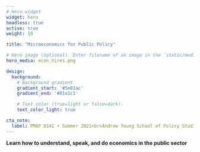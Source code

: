 ```yaml
---
# Hero widget
widget: hero
headless: true
active: true
weight: 10

title: "Microeconomics for Public Policy"

# Hero image (optional). Enter filename of an image in the `static/media/` folder.
hero_media: econ_hires.png

design:
  background:
    # Background gradient
    gradient_start: '#5e81ac'
    gradient_end: '#81a1c1'

    # Text color (true=light or false=dark).
    text_color_light: true

cta_note:
  label: PMAP 8141 • Summer 2021<br>Andrew Young School of Policy Studies<br>Georgia State University
---
```


**Learn how to understand, speak, and do economics in the public sector**
